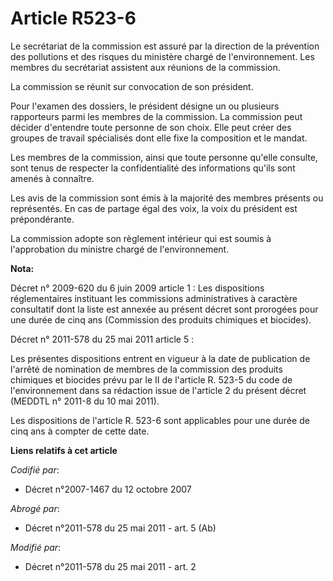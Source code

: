 # Article R523-6

Le secrétariat de la commission est assuré par la direction de la prévention des pollutions et des risques du ministère
chargé de l'environnement. Les membres du secrétariat assistent aux réunions de la commission.

La commission se réunit sur convocation de son président.

Pour l'examen des dossiers, le président désigne un ou plusieurs rapporteurs parmi les membres de la commission. La
commission peut décider d'entendre toute personne de son choix. Elle peut créer des groupes de travail spécialisés dont elle
fixe la composition et le mandat.

Les membres de la commission, ainsi que toute personne qu'elle consulte, sont tenus de respecter la confidentialité des
informations qu'ils sont amenés à connaître.

Les avis de la commission sont émis à la majorité des membres présents ou représentés. En cas de partage égal des voix, la
voix du président est prépondérante.

La commission adopte son règlement intérieur qui est soumis à l'approbation du ministre chargé de l'environnement.

**Nota:**

Décret n° 2009-620 du 6 juin 2009 article 1 : Les dispositions réglementaires instituant les commissions administratives à
caractère consultatif dont la liste est annexée au présent décret sont prorogées pour une durée de cinq ans (Commission des
produits chimiques et biocides).

Décret n° 2011-578 du 25 mai 2011 article 5 :

Les présentes dispositions entrent en vigueur à la date de publication de l'arrêté de nomination de membres de la commission
des produits chimiques et biocides prévu par le II de l'article R. 523-5 du code de l'environnement dans sa rédaction issue
de l'article 2 du présent décret (MEDDTL n° 2011-8 du 10 mai 2011).

Les dispositions de l'article R. 523-6 sont applicables pour une durée de cinq ans à compter de cette date.

**Liens relatifs à cet article**

_Codifié par_:

  - Décret n°2007-1467 du 12 octobre 2007

_Abrogé par_:

  - Décret n°2011-578 du 25 mai 2011 - art. 5 (Ab)

_Modifié par_:

  - Décret n°2011-578 du 25 mai 2011 - art. 2
